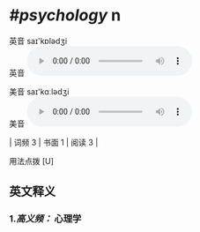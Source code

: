 # ***\#psychology*** n
英音 saɪ'kɒlədʒi  
英音
<audio src="./media/psychology-B.aac" controls="controls"></audio>

美音 saɪ'kɑːlədʒi  
美音
<audio src="./media/psychology.aac" controls="controls"></audio>



| 词频 3 | 书面 1 | 阅读 3 |  

用法点拨  [U]

英文释义
---
### 1.*高义频：* **心理学**  


